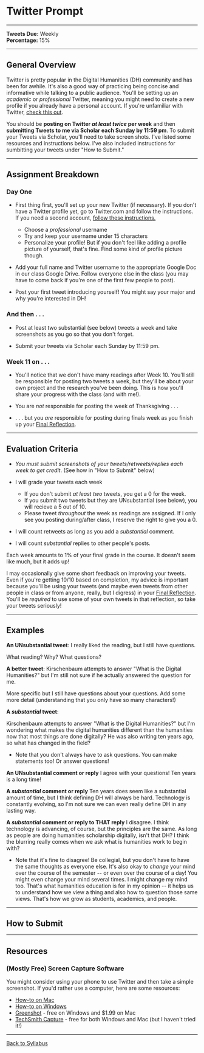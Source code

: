 # Twitter Prompt

_____

**Tweets Due:** Weekly <br />
**Percentage:** 15% <br />

_____

## General Overview

Twitter is pretty popular in the Digital Humanities (DH) community and has been for awhile. It's also a good way of practicing being concise and informative while talking to a public audience. You'll be setting up an *academic* or *professional* Twitter, meaning you might need to create a new profile if you already have a personal account. If you're unfamiliar with Twitter, [check this out](https://digitalhumanities.berkeley.edu/twitter-scholarly-networking). 

You should be **posting on Twitter *at least twice* per week** and then **submitting Tweets to me via Scholar each Sunday by 11:59 pm**. To submit your Tweets via Scholar, you'll need to take screen shots. I've listed some resources and instructions below. I've also included instructions for sumbitting your tweets under "How to Submit."

_____

## Assignment Breakdown

### Day One

* First thing first, you'll set up your new Twitter (if necessary). If you don't have a Twitter profile yet, go to Twitter.com and follow the instructions. If you need a second account, [follow these instructions.](https://help.twitter.com/en/managing-your-account/managing-multiple-twitter-accounts)
  * Choose a *professional* username
  * Try and keep your username under 15 characters <br />
  * Personalize your profile! But if you don't feel like adding a profile picture of yourself, that's fine. Find some kind of profile picture though.
 
* Add your full name and Twitter username to the appropriate Google Doc in our class Google Drive. Follow everyone else in the class (you may have to come back if you're one of the first few people to post). <br />

* Post your first tweet introducing yourself! You might say your major and why you're interested in DH!

### And then . . .

* Post at least two substantial (see below) tweets a week and take screenshots as you go so that you don't forget. <br />

* Submit your tweets via Scholar each Sunday by 11:59 pm.

### Week 11 on . . .

* You'll notice that we don't have many readings after Week 10. You'll still be responsible for posting two tweets a week, but they'll be about your own project and the research you've been doing. This is how you'll share your progress with the class (and with me!). <br />

* You are *not* responsible for posting the week of Thanksgiving . . . 

* . . . but you *are* responsible for posting during finals week as you finish up your [Final Reflection](https://deanna-stover.github.io/coursesCNU/2020/idst270fall2020/final-reflection).

_____

## Evaluation Criteria

* *You must submit screenshots of your tweets/retweets/replies each week to get credit*. (See how in "How to Submit" below) <br />

* I will grade your tweets each week 
  * If you don't submit *at least two* tweets, you get a 0 for the week.
  * If you submit two tweets but they are UNsubstantial (see below), you will recieve a 5 out of 10.
  * Please tweet *throughout* the week as readings are assigned. If I only see you posting during/after class, I reserve the right to give you a 0.
  
* I will count retweets as long as you add a *substantial* comment. <br />

* I will count *substantial* replies to other people's posts.

Each week amounts to 1% of your final grade in the course. It doesn't seem like much, but it adds up! <br />

I may occasionally give some short feedback on improving your tweets. Even if you're getting 10/10 based on completion, my advice is important because you'll be using your tweets (and maybe even tweets from other people in class or from anyone, really, but I digress) in your [Final Reflection](https://deanna-stover.github.io/coursesCNU/2020/idst270fall2020/final-reflection). You'll be *required* to use some of your own tweets in that reflection, so take your tweets seriously!

_____

## Examples

**An UNsubstantial tweet**: I really liked the reading, but I still have questions.

What reading? Why? What questions?

**A better tweet**: Kirschenbaum attempts to answer "What is the Digital Humanities?" but I'm still not sure if he actually answered the question for me.

More specific but I still have questions about your questions. Add some more detail (understanding that you only have so many characters!) 

**A *substantial* tweet**: 

Kirschenbaum attempts to answer "What is the Digital Humanities?" but I'm wondering what makes the digital humanities different than the humanities now that most things are done digitally? He was also writing ten years ago, so what has changed in the field? 

* Note that you don't always have to ask questions. You can make statements too! Or answer questions!

**An UNsubstantial comment or reply** I agree with your questions! Ten years is a long time!

**A *substantial* comment or reply** Ten years does seem like a substantial amount of time, but I think defining DH will always be hard. Technology is constantly evolving, so I'm not sure we can even really define DH in any lasting way.

**A *substantial* comment or reply to THAT reply** I disagree. I think technology is advancing, of course, but the principles are the same. As long as people are doing humanities scholarship digitally, isn't that DH? I think the blurring really comes when we ask what is humanities work to begin with?

* Note that it's fine to disagree! Be collegial, but you don't have to have the same thoughts as everyone else. It's also okay to *change* your mind over the course of the semester -- or even over the course of a day! You might even change your mind several times. I might change my mind too. That's what humanities education is for in my opinion -- it helps us to understand how we view a thing and also how to question those same views. That's how we grow as students, academics, and people. 

_____

## How to Submit


_____


## Resources

### (Mostly Free) Screen Capture Software 

You might consider using your phone to use Twitter and then take a simple screenshot. If you'd rather use a computer, here are some resources:

* [How-to on Mac](https://support.apple.com/en-us/HT201361)
* [How-to on Windows](https://www.businessinsider.com/how-to-screenshot-on-windows)
* [Greenshot](https://getgreenshot.org/downloads/) - free on Windows and $1.99 on Mac
* [TechSmith Capture](https://www.techsmith.com/jing-tool.html) - free for both Windows and Mac (but I haven't tried it!)

_____

[Back to Syllabus](https://deanna-stover.github.io/coursesCNU/2020/idst270fall2020) 
